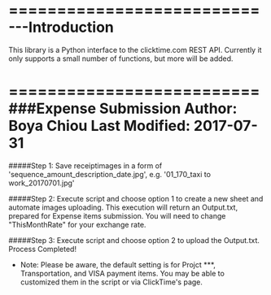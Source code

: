 ==========================
---Introduction
==========================
This library is a Python interface to the clicktime.com REST API.  Currently it
only supports a small number of functions, but more will be added.


==========================
###Expense Submission
Author: Boya Chiou
Last Modified: 2017-07-31
==========================

#####Step 1: 
Save receiptimages in a form of 'sequence_amount_description_date.jpg', e.g. '01_170_taxi to work_20170701.jpg'

#####Step 2: 
Execute script and choose option 1 to create a new sheet and automate images uploading.
This execution will return an Output.txt, prepared for Expense items submission.
You will need to change "ThisMonthRate" for your exchange rate.

#####Step 3: 
Execute script and choose option 2 to upload the Output.txt.
Process Completed!

* Note: 
Please be aware, the default setting is for Projct ***, Transportation, and VISA payment items.
You may be able to customized them in the script or via ClickTime's page.
